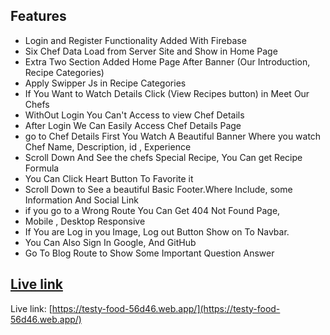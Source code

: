 ## Features

- Login and Register Functionality Added With Firebase 
- Six Chef Data Load from Server Site and Show in Home Page
- Extra Two Section Added Home Page After Banner (Our Introduction, Recipe Categories)
- Apply Swipper Js in Recipe Categories
- If You Want to Watch Details Click (View Recipes button) in Meet Our Chefs
- WithOut Login You Can't Access to view Chef Details
- After Login We Can Easily Access Chef Details Page
- go to Chef Details First You Watch A Beautiful Banner Where you watch Chef Name, Description, id , Experience 
- Scroll Down And See the chefs Special Recipe, You Can get Recipe Formula 
- You Can Click Heart Button To Favorite it
- Scroll Down to See a beautiful Basic Footer.Where Include, some Information And Social Link
- if you go to a Wrong Route You Can Get 404 Not Found Page,
- Mobile , Desktop Responsive
- If You are Log in you Image, Log out Button Show on To Navbar.
- You Can Also Sign In Google, And GitHub
- Go To Blog Route to Show Some Important Question Answer
 
## [Live link](https://testy-food-56d46.web.app/)
Live link: [https://testy-food-56d46.web.app/](https://testy-food-56d46.web.app/)
